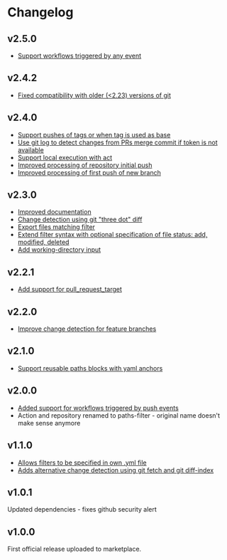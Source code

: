 # Changelog

## v2.5.0
- [Support workflows triggered by any event](https://github.com/dorny/paths-filter/pull/44)

## v2.4.2
- [Fixed compatibility with older (<2.23) versions of git](https://github.com/dorny/paths-filter/pull/42)

## v2.4.0
- [Support pushes of tags or when tag is used as base](https://github.com/dorny/paths-filter/pull/40)
- [Use git log to detect changes from PRs merge commit if token is not available](https://github.com/dorny/paths-filter/pull/40)
- [Support local execution with act](https://github.com/dorny/paths-filter/pull/40)
- [Improved processing of repository initial push](https://github.com/dorny/paths-filter/pull/40)
- [Improved processing of first push of new branch](https://github.com/dorny/paths-filter/pull/40)


## v2.3.0
- [Improved documentation](https://github.com/dorny/paths-filter/pull/37)
- [Change detection using git "three dot" diff](https://github.com/dorny/paths-filter/pull/35)
- [Export files matching filter](https://github.com/dorny/paths-filter/pull/32)
- [Extend filter syntax with optional specification of file status: add, modified, deleted](https://github.com/dorny/paths-filter/pull/22)
- [Add working-directory input](https://github.com/dorny/paths-filter/pull/21)

## v2.2.1
- [Add support for pull_request_target](https://github.com/dorny/paths-filter/pull/29)

## v2.2.0
- [Improve change detection for feature branches](https://github.com/dorny/paths-filter/pull/16)

## v2.1.0
- [Support reusable paths blocks with yaml anchors](https://github.com/dorny/paths-filter/pull/13)

## v2.0.0
- [Added support for workflows triggered by push events](https://github.com/dorny/paths-filter/pull/10)
- Action and repository renamed to paths-filter - original name doesn't make sense anymore

## v1.1.0
- [Allows filters to be specified in own .yml file](https://github.com/dorny/paths-filter/pull/8)
- [Adds alternative change detection using git fetch and git diff-index](https://github.com/dorny/paths-filter/pull/9)

## v1.0.1
Updated dependencies - fixes github security alert

## v1.0.0
First official release uploaded to marketplace.
